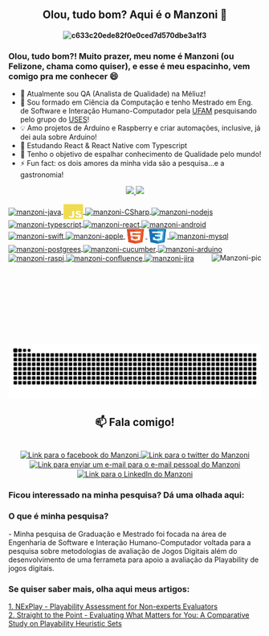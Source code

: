 <h2 align="center"> Olou, tudo bom? Aqui é o Manzoni 👋 </h3>
<h4 align="center">

  ![c633c20ede82f0e0ced7d570dbe3a1f3](https://user-images.githubusercontent.com/70382532/138322189-2db8df52-9dcb-40a0-88a8-c365466bd33d.gif)

</h4>

  ### Olou, tudo bom?! Muito prazer, meu nome é Manzoni (ou Felizone, chama como quiser), e esse é meu espacinho, vem comigo pra me conhecer 😄

  - 🔭 Atualmente sou QA (Analista de Qualidade) na Méliuz!
  - 📖 Sou formado em Ciência da Computação e tenho Mestrado em Eng. de Software e Interação Humano-Computador pela [UFAM](https://icomp.ufam.edu.br/) pesquisando pelo grupo do [USES](http://uses.icomp.ufam.edu.br/)!
  - 💡 Amo projetos de Arduino e Raspberry e criar automações, inclusive, já dei aula sobre Arduino!
  - 🌱 Estudando React & React Native com Typescript
  - 🏹 Tenho o objetivo de espalhar conhecimento de Qualidade pelo mundo!
  - ⚡ Fun fact: os dois amores da minha vida são a pesquisa...e a gastronomia!

<div align="center">
  <a href="https://github.com/FSMLipe">
    <img height="180em" src="https://github-readme-stats.vercel.app/api?username=FSMLipe&show_icons=true&theme=dracula&include_all_commits=true&count_private=true"/>
    <img height="180em" src="https://github-readme-stats.vercel.app/api/top-langs/?username=FSMLipe&layout=compact&langs_count=7&theme=dracula"/>
  </a>
</div>
  
<div style="display: inline-block"><br>
  <a href="https://github.com/FSMLipe">
    <img align="center" alt="manzoni-java" height="30" width="40" src="https://cdn.jsdelivr.net/gh/devicons/devicon/icons/java/java-original.svg" />
    <img align="center" alt="manzoni-JS" height="30" width="40" src="https://raw.githubusercontent.com/devicons/devicon/master/icons/javascript/javascript-plain.svg" />
    <img align="center" alt="manzoni-CSharp" height="30" width="40" src="https://cdn.jsdelivr.net/gh/devicons/devicon/icons/csharp/csharp-line.svg" />
    <img align="center" alt="manzoni-nodejs" height="30" width="40" src="https://cdn.jsdelivr.net/gh/devicons/devicon/icons/nodejs/nodejs-original.svg" />
    <img align="center" alt="manzoni-typescript" height="30" width="40" src="https://cdn.jsdelivr.net/gh/devicons/devicon/icons/typescript/typescript-original.svg" />
    <img align="center" alt="manzoni-react" height="30" width="40" src="https://cdn.jsdelivr.net/gh/devicons/devicon/icons/react/react-original.svg" />
    <img align="center" alt="manzoni-android" height="30" width="40" src="https://cdn.jsdelivr.net/gh/devicons/devicon/icons/android/android-original-wordmark.svg" />
    <img align="center" alt="manzoni-swift" height="30" width="40" src="https://cdn.jsdelivr.net/gh/devicons/devicon/icons/swift/swift-original.svg" />
    <img align="center" alt="manzoni-apple" height="30" width="40" src="https://cdn.jsdelivr.net/gh/devicons/devicon/icons/apple/apple-original.svg" />
    <img align="center" alt="manzoni-HTML" height="30" width="40" src="https://raw.githubusercontent.com/devicons/devicon/master/icons/html5/html5-original.svg" />
    <img align="center" alt="manzoni-CSS" height="30" width="40" src="https://raw.githubusercontent.com/devicons/devicon/master/icons/css3/css3-original.svg" />
    <img align="center" alt="manzoni-mysql" height="30" width="40" src="https://cdn.jsdelivr.net/gh/devicons/devicon/icons/mysql/mysql-original.svg" />
    <img align="center" alt="manzoni-postgrees" height="30" width="40" src="https://cdn.jsdelivr.net/gh/devicons/devicon/icons/postgresql/postgresql-original.svg" />
    <img align="center" alt="manzoni-cucumber" height="30" width="40" src="https://cdn.jsdelivr.net/gh/devicons/devicon/icons/cucumber/cucumber-plain.svg" />
    <img align="center" alt="manzoni-arduino" height="30" width="40" src="https://cdn.jsdelivr.net/gh/devicons/devicon/icons/arduino/arduino-original.svg" />
    <img align="center" alt="manzoni-raspi" height="30" width="40" src="https://cdn.jsdelivr.net/gh/devicons/devicon/icons/raspberrypi/raspberrypi-original.svg" />
    <img align="center" alt="manzoni-confluence" height="30" width="40" src="https://cdn.jsdelivr.net/gh/devicons/devicon/icons/confluence/confluence-original.svg" />
    <img align="center" alt="manzoni-jira" height="30" width="40" src="https://cdn.jsdelivr.net/gh/devicons/devicon/icons/jira/jira-original.svg" />
    <img align="right" alt="Manzoni-pic" height="150" src="https://cdn.discordapp.com/attachments/750835706838122531/920689092088434738/20211215_104926.jpg" data-canonical-src="https://cdn.discordapp.com/attachments/750835706838122531/920689092088434738/20211215_104926.jpg" style="max-width: 100%;" />
  </a>
</div>

  ##
  
<picture>
  <source media="(prefers-color-scheme: dark)" srcset="https://raw.githubusercontent.com/FelpsManzoni/FelpsManzoni/output/github-contribution-grid-snake-dark.svg">
  <source media="(prefers-color-scheme: light)" srcset="https://raw.githubusercontent.com/FelpsManzoni/FelpsManzoni/output/github-contribution-grid-snake.svg">
  <img alt="github contribution grid snake animation" src="https://raw.githubusercontent.com/FelpsManzoni/FelpsManzoni/output/github-contribution-grid-snake.svg">
</picture>

  <div align="center">
  <h2>📫 Fala comigo!</h2>  
    <div style="display: inline_block"><br>
      <a href="https://www.facebook.com/felipe.manzoni.90/">
        <img align="center" alt="Link para o facebook do Manzoni" width="40" height="40" src="https://seeklogo.com/images/F/facebook-icon-logo-C61047A9E7-seeklogo.com.png" />    
      </a>
      <a href="https://twitter.com/FSM_Lipe">
        <img align="center" alt="Link para o twitter do Manzoni" width="40" height="40" src="https://logodownload.org/wp-content/uploads/2014/09/twitter-logo-6.png" />    
      </a>
      <a href="mailto: felipemanzoni3@gmail.com">
        <img align="center" alt="Link para enviar um e-mail para o e-mail pessoal do Manzoni" width="40" height="40" src="https://www.carlosbarbosa.rs.leg.br/imagens/emailicon.png/image" />    
      </a>
      <a href="https://www.linkedin.com/in/felipe-sonntag-manzoni/">
        <img align="center" alt="Link para o LinkedIn do Manzoni" width="40" height="40" src="https://upload.wikimedia.org/wikipedia/commons/thumb/f/f8/LinkedIn_icon_circle.svg/2048px-LinkedIn_icon_circle.svg.png" />    
      </a> 
    </div>
  </div>

  ### Ficou interessado na minha pesquisa? Dá uma olhada aqui:
  <div>
    <h3>O que é minha pesquisa?</h3>
    - Minha pesquisa de Graduação e Mestrado foi focada na área de Engenharia de Software e Interação Humano-Computador voltada para a pesquisa sobre metodologias de avaliação de Jogos Digitais além do desenvolvimento de uma ferrameta para apoio a avaliação da Playability de jogos digitais.
    <h3>Se quiser saber mais, olha aqui meus artigos:</h3>
    <a href="https://www.researchgate.net/publication/324053878_NExPlay_-_Playability_Assessment_for_Non-experts_Evaluators">1. NExPlay - Playability Assessment for Non-experts Evaluators</a><br/>
    <a href="https://www.researchgate.net/publication/341473862_Straight_to_the_Point_-_Evaluating_What_Matters_for_You_A_Comparative_Study_on_Playability_Heuristic_Sets">2. Straight to the Point - Evaluating What Matters for You: A Comparative Study on Playability Heuristic Sets</a>
  </div>